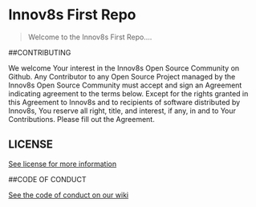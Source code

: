 # Innov8s First Repo

> Welcome to the Innov8s First Repo....

##CONTRIBUTING

We welcome Your interest in the Innov8s Open Source Community on Github. Any Contributor to any Open Source Project managed by the Innov8s Open Source Community must accept and sign an Agreement indicating agreement to the terms below. Except for the rights granted in this Agreement to Innov8s and to recipients of software distributed by Innov8s, You reserve all right, title, and interest, if any, in and to Your Contributions. Please fill out the Agreement.

## LICENSE

[See license for more information](./LICENSE.txt)

##CODE OF CONDUCT

[See the code of conduct on our wiki](./wiki)
